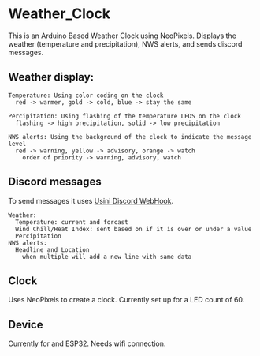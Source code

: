 # Weather_Clock

  This is an Arduino Based Weather Clock using NeoPixels. Displays the weather (temperature and precipitation), NWS alerts, and sends discord messages.

## Weather display:
```
Temperature: Using color coding on the clock
  red -> warmer, gold -> cold, blue -> stay the same

Percipitation: Using flashing of the temperature LEDS on the clock
  flashing -> high precipitation, solid -> low precipitation

NWS alerts: Using the background of the clock to indicate the message level
  red -> warning, yellow -> advisory, orange -> watch
    order of priority -> warning, advisory, watch
```

## Discord messages
To send messages it uses [Usini Discord WebHook](https://github.com/usini/usini_discord_webhook).
```
Weather:
  Temperature: current and forcast
  Wind Chill/Heat Index: sent based on if it is over or under a value
  Percipitation
NWS alerts:
  Headline and Location
    when multiple will add a new line with same data
```

## Clock
Uses NeoPixels to create a clock. Currently set up for a LED count of 60.

## Device 
Currently for and ESP32. Needs wifi connection.
